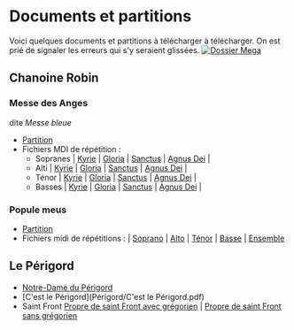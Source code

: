 # Documents et partitions

Voici quelques documents et partitions à télécharger à télécharger. On est prié de signaler les erreurs qui s'y seraient glissées.
[![Dossier Mega](http://imagenpng.com/wp-content/uploads/2015/04/logo-oficial-mega-de-Megaupload-7.png)](https://mega.nz/#F!GOpFmQAJ!OLWygAU80MQXh6OsLLdMvQ)
## Chanoine Robin

### Messe des Anges
dite *Messe bleue*
* [Partition](MesseBleue/MesseBleueLy.pdf)
* Fichiers MDI de répétition :
  * Sopranes | [Kyrie](MesseBleue/Kyrie.midi?raw=true) | [Gloria](MesseBleue/Gloria-soprano.midi?raw=true) | [Sanctus](MesseBleue/Sanctus-soprano.midi?raw=true) | [Agnus Dei](MesseBleue/Agnus-soprano.midi?raw=true) |
  * Alti | [Kyrie](MesseBleue/Kyrie.midi?raw=true) | [Gloria](MesseBleue/Gloria-alto.midi?raw=true) | [Sanctus](MesseBleue/Sanctus-alto.midi?raw=true) | [Agnus Dei](MesseBleue/Agnus-alto.midi?raw=true) |
  * Ténor | [Kyrie](MesseBleue/Kyrie.midi?raw=true) | [Gloria](MesseBleue/Gloria-tenor.midi?raw=true) | [Sanctus](MesseBleue/Sanctus-tenor.midi?raw=true) | [Agnus Dei](MesseBleue/Agnus-tenor.midi?raw=true) |
  * Basses | [Kyrie](MesseBleue/Kyrie.midi?raw=true) | [Gloria](MesseBleue/Gloria-bass.midi?raw=true) | [Sanctus](MesseBleue/Sanctus-bass.midi?raw=true) | [Agnus Dei](MesseBleue/Agnus-bass.midi?raw=true) |

### Popule meus
* [Partition](PopuleMeus/PopuleMeus.pdf)
* Fichiers midi de répétitions : | [Soprano](PopuleMeus/PopuleMeus-soprano.midi) | [Alto](PopuleMeus/PopuleMeus-alto.midi) | [Ténor](PopuleMeus/PopuleMeus-tenor.midi) | [Basse](PopuleMeus/PopuleMeus-bass.midi) | [Ensemble](PopuleMeus/PopuleMeus.midi)

## Le Périgord
* [Notre-Dame du Périgord](Périgord/NotreDameDuPerigord-entier.pdf)
* [C'est le Périgord](Périgord/C'est le Périgord.pdf)
* Saint Front [Propre de saint Front avec grégorien](Périgord/PropreStFront.pdf) | [Propre de saint Front sans grégorien](Périgord/PropreStFrontFideles.pdf)
